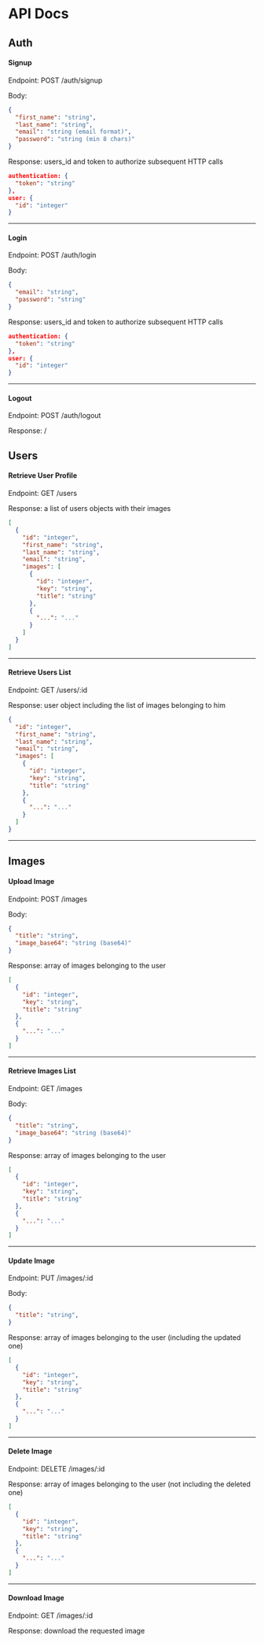# API Docs
## Auth
#### Signup

Endpoint: POST /auth/signup

Body: 
```json
{
  "first_name": "string",
  "last_name": "string",
  "email": "string (email format)",
  "password": "string (min 8 chars)"
}
```
Response: users_id and token to authorize subsequent HTTP calls
```json
authentication: {
  "token": "string"
},
user: {
  "id": "integer"
}
```
___
#### Login

Endpoint: POST /auth/login

Body: 
```json
{
  "email": "string",
  "password": "string"
}
```
Response: users_id and token to authorize subsequent HTTP calls
```json
authentication: {
  "token": "string"
},
user: {
  "id": "integer"
}
```
___
#### Logout

Endpoint: POST /auth/logout

Response: /

## Users
#### Retrieve User Profile

Endpoint: GET /users

Response: a list of users objects with their images
```json
[
  {
    "id": "integer",
    "first_name": "string",
    "last_name": "string",
    "email": "string",
    "images": [
      {
        "id": "integer",
        "key": "string",
        "title": "string"
      }, 
      {
        "...": "..."
      }
    ]
  }
]
```
___
#### Retrieve Users List

Endpoint: GET /users/:id

Response: user object including the list of images belonging to him
```json
{
  "id": "integer",
  "first_name": "string",
  "last_name": "string",
  "email": "string",
  "images": [
    {
      "id": "integer",
      "key": "string",
      "title": "string"
    }, 
    {
      "...": "..."
    }
  ]
}
```
___
## Images
#### Upload Image

Endpoint: POST /images

Body: 
```json
{
  "title": "string",
  "image_base64": "string (base64)"
}
```

Response: array of images belonging to the user
```json
[
  {
    "id": "integer",
    "key": "string",
    "title": "string"
  }, 
  {
    "...": "..."
  }
]
```
___
#### Retrieve Images List

Endpoint: GET /images

Body: 
```json
{
  "title": "string",
  "image_base64": "string (base64)"
}
```

Response: array of images belonging to the user
```json
[
  {
    "id": "integer",
    "key": "string",
    "title": "string"
  }, 
  {
    "...": "..."
  }
]
```
___
#### Update Image

Endpoint: PUT /images/:id

Body: 
```json
{
  "title": "string",
}
```

Response: array of images belonging to the user (including the updated one)
```json
[
  {
    "id": "integer",
    "key": "string",
    "title": "string"
  }, 
  {
    "...": "..."
  }
]
```
___
#### Delete Image

Endpoint: DELETE /images/:id

Response: array of images belonging to the user (not including the deleted one)
```json
[
  {
    "id": "integer",
    "key": "string",
    "title": "string"
  }, 
  {
    "...": "..."
  }
]
```
___
#### Download Image

Endpoint: GET /images/:id

Response: download the requested image

